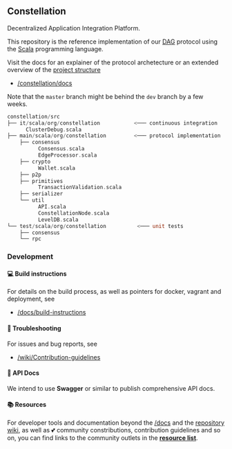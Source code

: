 ## Constellation
Decentralized Application Integration Platform.

This repository is the reference implementation of our 
[DAG](https://en.wikipedia.org/wiki/Directed_acyclic_graph) 
protocol using the 
[Scala](https://www.scala-lang.org/) 
programming language.

Visit the docs for an explainer of the protocol archetecture or an extended overview of the 
[project structure](https://github.com/Constellation-Labs/constellation/docs/directory-tree/)

* [/constellation/docs](https://github.com/Constellation-Labs/constellation/docs/)

Note that the `master` branch might be behind the `dev` branch by a few weeks.

```scala
constellation/src
├── it/scala/org/constellation           <─── continuous integration
      ClusterDebug.scala
├── main/scala/org/constellation         <─── protocol implementation
    ├── consensus
          Consensus.scala
          EdgeProcessor.scala
    ├── crypto
          Wallet.scala
    ├── p2p
    ├── primitives
          TransactionValidation.scala
    ├── serializer
    └── util
          API.scala
          ConstellationNode.scala
          LevelDB.scala
└── test/scala/org/constellation          <─── unit tests
    ├── consensus
    └── rpc
```

### Development
#### :computer: Build instructions
For details on the build process, as well as pointers for docker, vagrant and deployment, see

* [/docs/build-instructions](https://github.com/Constellation-Labs/constellation/blob/developer/nikolaj/add-docs/docs/build-instructions.md)

#### :rotating_light: Troubleshooting
For issues and bug reports, see

* [/wiki/Contribution-guidelines](https://github.com/Constellation-Labs/constellation/wiki/Contribution-guidelines)

#### :green_book: API Docs
We intend to use **Swagger** or similar to publish comprehensive API docs.

#### :books: Resources
For developer tools and documentation beyond the 
[/docs](https://github.com/Constellation-Labs/constellation/tree/developer/nikolaj/add-docs/docs)
and the 
[repository wiki](https://github.com/Constellation-Labs/constellation/wiki), 
as well as :two_hearts: community constributions, contribution guidelines and so on, you can find links to the community outlets in the 
[**resource list**](https://github.com/Constellation-Labs/awesome-constellation). 
